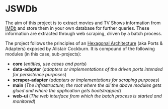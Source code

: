 # JSWDb

The aim of this project is to extract movies and TV Shows information from [IMDb](www.imdb.com) and store them in your own database for further queries. These information are extracted through web scraping, driven by a batch process.

The project follows the principles of an [Hexagonal Architecture](https://alistair.cockburn.us/hexagonal-architecture/) (aka Ports & Adapters) exposed by Alistair Cockburn. It is compound of the following modules (in this case, sub-projects):

* **core** (_entities, use cases and ports_)
* **data-adapter** (_adapters or implementations of the driven ports intended for persistence purposes_)
* **scraper-adapter** (_adapters or implementations for scraping purposes_)
* **main** (_The infrastructure; the root where the all the above modules gets glued and where the application gets bootstrapped_)
* **web-ui** (_The web interface from which the batch process is started and monitored_)
